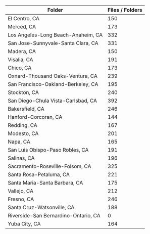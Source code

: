 | Folder                               |   Files / Folders |
|--------------------------------------|-------------------|
| El Centro, CA                        |               150 |
| Merced, CA                           |               173 |
| Los Angeles-Long Beach-Anaheim, CA   |               332 |
| San Jose-Sunnyvale-Santa Clara, CA   |               331 |
| Madera, CA                           |               150 |
| Visalia, CA                          |               191 |
| Chico, CA                            |               173 |
| Oxnard-Thousand Oaks-Ventura, CA     |               239 |
| San Francisco-Oakland-Berkeley, CA   |               195 |
| Stockton, CA                         |               240 |
| San Diego-Chula Vista-Carlsbad, CA   |               392 |
| Bakersfield, CA                      |               246 |
| Hanford-Corcoran, CA                 |               144 |
| Redding, CA                          |               167 |
| Modesto, CA                          |               201 |
| Napa, CA                             |               165 |
| San Luis Obispo-Paso Robles, CA      |               191 |
| Salinas, CA                          |               196 |
| Sacramento-Roseville-Folsom, CA      |               325 |
| Santa Rosa-Petaluma, CA              |               221 |
| Santa Maria-Santa Barbara, CA        |               175 |
| Vallejo, CA                          |               212 |
| Fresno, CA                           |               246 |
| Santa Cruz-Watsonville, CA           |               188 |
| Riverside-San Bernardino-Ontario, CA |                 0 |
| Yuba City, CA                        |               164 |